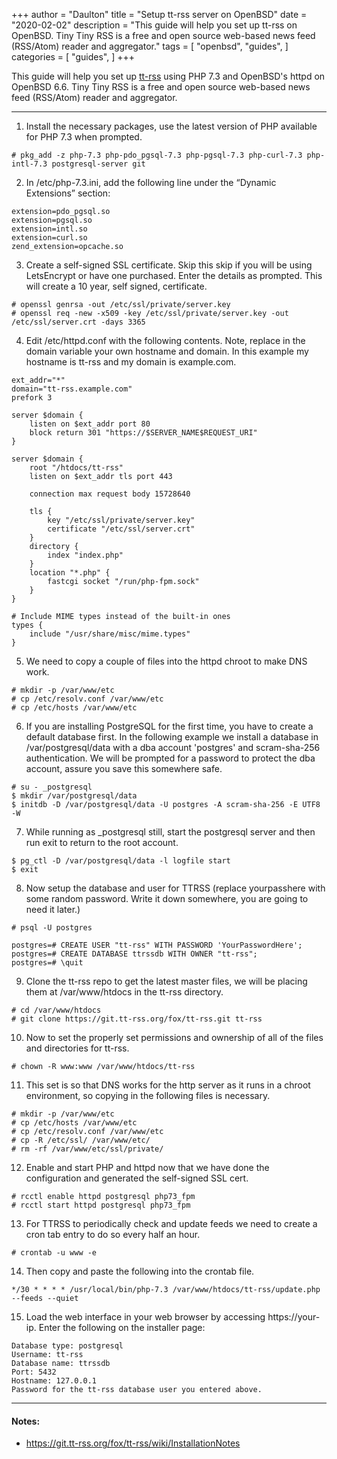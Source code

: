 +++
author = "Daulton"
title = "Setup tt-rss server on OpenBSD"
date = "2020-02-02"
description = "This guide will help you set up tt-rss on OpenBSD. Tiny Tiny RSS is a free and open source web-based news feed (RSS/Atom) reader and aggregator."
tags = [
    "openbsd",
    "guides",
]
categories = [
    "guides",
]
+++

This guide will help you set up [tt-rss](https://tt-rss.org/) using PHP 7.3 and OpenBSD's httpd on OpenBSD 6.6. Tiny Tiny RSS is a free and open source web-based news feed (RSS/Atom) reader and aggregator.
<!--more-->

----------


1. Install the necessary packages, use the latest version of PHP available for PHP 7.3 when prompted.

```
# pkg_add -z php-7.3 php-pdo_pgsql-7.3 php-pgsql-7.3 php-curl-7.3 php-intl-7.3 postgresql-server git
```
 
2. In /etc/php-7.3.ini, add the following line under the “Dynamic Extensions” section:

```
extension=pdo_pgsql.so
extension=pgsql.so
extension=intl.so
extension=curl.so
zend_extension=opcache.so
```

3. Create a self-signed SSL certificate. Skip this skip if you will be using LetsEncrypt or have one purchased. Enter the details as prompted. This will create a 10 year, self signed, certificate.

```
# openssl genrsa -out /etc/ssl/private/server.key
# openssl req -new -x509 -key /etc/ssl/private/server.key -out /etc/ssl/server.crt -days 3365
```       

4. Edit /etc/httpd.conf with the following contents. Note, replace in the domain variable your own hostname and domain. In this example my hostname is tt-rss and my domain is example.com.

```
ext_addr="*"
domain="tt-rss.example.com"
prefork 3

server $domain {
	listen on $ext_addr port 80
	block return 301 "https://$SERVER_NAME$REQUEST_URI"
}

server $domain {
	root "/htdocs/tt-rss"
	listen on $ext_addr tls port 443

	connection max request body 15728640

	tls {
		key "/etc/ssl/private/server.key"
		certificate "/etc/ssl/server.crt"
	}
	directory {
		index "index.php"
	}
	location "*.php" {
		fastcgi socket "/run/php-fpm.sock"
	}
}

# Include MIME types instead of the built-in ones
types {
	include "/usr/share/misc/mime.types"
}
```
      
5. We need to copy a couple of files into the httpd chroot to make DNS work.
  
```
# mkdir -p /var/www/etc
# cp /etc/resolv.conf /var/www/etc
# cp /etc/hosts /var/www/etc
```
      
6. If you are installing PostgreSQL for the first time, you have to create a default database first.  In the following example we install a database in /var/postgresql/data with a dba account 'postgres' and scram-sha-256 authentication. We will be prompted for a password to protect the dba account, assure you save this somewhere safe.

```
# su - _postgresql
$ mkdir /var/postgresql/data
$ initdb -D /var/postgresql/data -U postgres -A scram-sha-256 -E UTF8 -W
```
      
7. While running as _postgresql still, start the postgresql server and then run exit to return to the root account.

```     
$ pg_ctl -D /var/postgresql/data -l logfile start
$ exit
```
      
8. Now setup the database and user for TTRSS (replace yourpasshere with some random password. Write it down somewhere, you are going to need it later.)

```  
# psql -U postgres

postgres=# CREATE USER "tt-rss" WITH PASSWORD 'YourPasswordHere';
postgres=# CREATE DATABASE ttrssdb WITH OWNER "tt-rss";
postgres=# \quit
```
       
9. Clone the tt-rss repo to get the latest master files, we will be placing them at /var/www/htdocs in the tt-rss directory.

```
# cd /var/www/htdocs
# git clone https://git.tt-rss.org/fox/tt-rss.git tt-rss
```
   
10. Now to set the properly set permissions and ownership of all of the files and directories for tt-rss. 
     
```
# chown -R www:www /var/www/htdocs/tt-rss
```
      
11. This set is so that DNS works for the http server as it runs in a chroot environment, so copying in the following files is necessary.

```    
# mkdir -p /var/www/etc
# cp /etc/hosts /var/www/etc
# cp /etc/resolv.conf /var/www/etc
# cp -R /etc/ssl/ /var/www/etc/
# rm -rf /var/www/etc/ssl/private/
```
         
12. Enable and start PHP and httpd now that we have done the configuration and generated the self-signed SSL cert.       

```
# rcctl enable httpd postgresql php73_fpm
# rcctl start httpd postgresql php73_fpm
```

13. For TTRSS to periodically check and update feeds we need to create a cron tab entry to do so every half an hour.

```
# crontab -u www -e
```
     
14. Then copy and paste the following into the crontab file.
 
```
*/30 * * * * /usr/local/bin/php-7.3 /var/www/htdocs/tt-rss/update.php --feeds --quiet
```

15. Load the web interface in your web browser by accessing https://your-ip. Enter the following on the installer page:

```
Database type: postgresql 
Username: tt-rss
Database name: ttrssdb
Port: 5432
Hostname: 127.0.0.1
Password for the tt-rss database user you entered above.
```

---

#### Notes:

* https://git.tt-rss.org/fox/tt-rss/wiki/InstallationNotes
 
